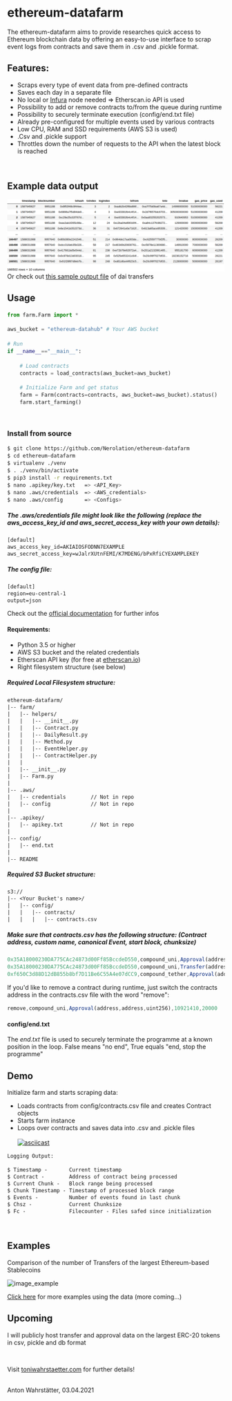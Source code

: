 # ethereum-datafarm

The ethereum-datafarm aims to provide researches quick access to Ethereum blockchain data by offering an easy-to-use interface to scrap event logs from contracts and save them in .csv and .pickle format.

## Features:
* Scraps every type of event data from pre-defined contracts
* Saves each day in a separate file
* No local or [Infura](https://infura.io/?utm_source=Nerolation_Github&utm_medium=ethereum-datafarm) node needed => Etherscan.io API is used
* Possibility to add or remove contracts to/from the queue during runtime
* Possibility to securely terminate execution (config/end.txt file)
* Already pre-configured for multiple events used by various contracts
* Low CPU, RAM and SSD requirements (AWS S3 is used)
* .Csv and .pickle support
* Throttles down the number of requests to the API when the latest block is reached
<br />

## Example data output
![image](sample_output/png/sample_output.png)
Or check out [this sample output file](sample_output/csv/13_11_2019.csv) of dai transfers
<br />

## Usage

```python
from farm.Farm import *

aws_bucket = "ethereum-datahub" # Your AWS bucket

# Run
if __name__=="__main__":
    
    # Load contracts
    contracts = load_contracts(aws_bucket=aws_bucket)

    # Initialize Farm and get status
    farm = Farm(contracts=contracts, aws_bucket=aws_bucket).status()
    farm.start_farming()
```

<br />

### Install from source
```bash
$ git clone https://github.com/Nerolation/ethereum-datafarm
$ cd ethereum-datafarm
$ virtualenv ./venv
$ . ./venv/bin/activate
$ pip3 install -r requirements.txt
$ nano .apikey/key.txt   => <API_Key>
$ nano .aws/credentials  => <AWS_credentials>
$ nano .aws/config       => <Configs>
```


##### The .aws/credentials file might look like the following (replace the *aws_access_key_id* and *aws_secret_access_key* with your own details): <br />
```
[default]
aws_access_key_id=AKIAIOSFODNN7EXAMPLE
aws_secret_access_key=wJalrXUtnFEMI/K7MDENG/bPxRfiCYEXAMPLEKEY
```
##### The config file:
```
[default]
region=eu-central-1
output=json
```
Check out the [official documentation](https://docs.aws.amazon.com/cli/latest/userguide/cli-configure-files.html) for further infos

#### Requirements:

* Python 3.5 or higher
* AWS S3 bucket and the related credentials
* Etherscan API key (for free at [etherscan.io](https://etherscan.io))
* Right filesystem structure (see below)

##### Required Local Filesystem structure:
```data
ethereum-datafarm/
|-- farm/
|   |-- helpers/
|   |   |-- __init__.py
|   |   |-- Contract.py
|   |   |-- DailyResult.py
|   |   |-- Method.py
|   |   |-- EventHelper.py
|   |   |-- ContractHelper.py
|   |   
|   |-- __init__.py
|   |-- Farm.py
|
|-- .aws/                 
|   |-- credentials        // Not in repo
|   |-- config             // Not in repo
|   
|-- .apikey/             
|   |-- apikey.txt         // Not in repo
|
|-- config/
|   |-- end.txt
|
|-- README
```
##### Required S3 Bucket structure:
```data
s3://
|-- <Your Bucket's name>/
|   |-- config/
|   |   |-- contracts/
|   |   |   |-- contracts.csv
```
##### Make sure that contracts.csv has the following structure: (Contract address, custom name, canonical Event, start block, chunksize)
```js
0x35A18000230DA775CAc24873d00Ff85BccdeD550,compound_uni,Approval(address,address,uint256),10921410,20000
0x35A18000230DA775CAc24873d00Ff85BccdeD550,compound_uni,Transfer(address,address,uint256),10921410,20000
0xf650C3d88D12dB855b8bf7D11Be6C55A4e07dCC9,compound_tether,Approval(address,address,uint256),9879363,20000
```
If you'd like to remove a contract during runtime, just switch the contracts address in the contracts.csv file with the word "remove":
```js
remove,compound_uni,Approval(address,address,uint256),10921410,20000
```
#### config/end.txt
The *end.txt* file is used to securely terminate the programme at a known position in the loop.
False means "no end", True equals "end, stop the programme"
<br />

## Demo

Initialize farm and starts scraping data:
* Loads contracts from config/contracts.csv file and creates Contract objects
* Starts farm instance
* Loops over contracts and saves data into .csv and .pickle files <br /><br />
[![asciicast](https://asciinema.org/a/404795.svg)](https://asciinema.org/a/404795)
```console
Logging Output:

$ Timestamp -       Current timestamp
$ Contract -        Address of contract being processed
$ Current Chunk -   Block range being processed
$ Chunk Timestamp - Timestamp of processed block range
$ Events -          Number of events found in last chunk
$ Chsz -            Current Chunksize
$ Fc -              Filecounter - Files safed since initialization
```
<br />

## Examples

Comparison of the number of Transfers of the largest Ethereum-based Stablecoins

![image_example](https://ethereum-datahub.s3.eu-central-1.amazonaws.com/graphs/stablecoin_transfers_for-git.png)


[Click here](https://toniwahrstaetter.com/example_usage.html) for more examples using the data (more coming...)


## Upcoming
I will publicly host transfer and approval data on the largest ERC-20 tokens in csv, pickle and db format

<br />


Visit [toniwahrstaetter.com](https://toniwahrstaetter.com/) for further details!
<br/><br/>

Anton Wahrstätter, 03.04.2021 

